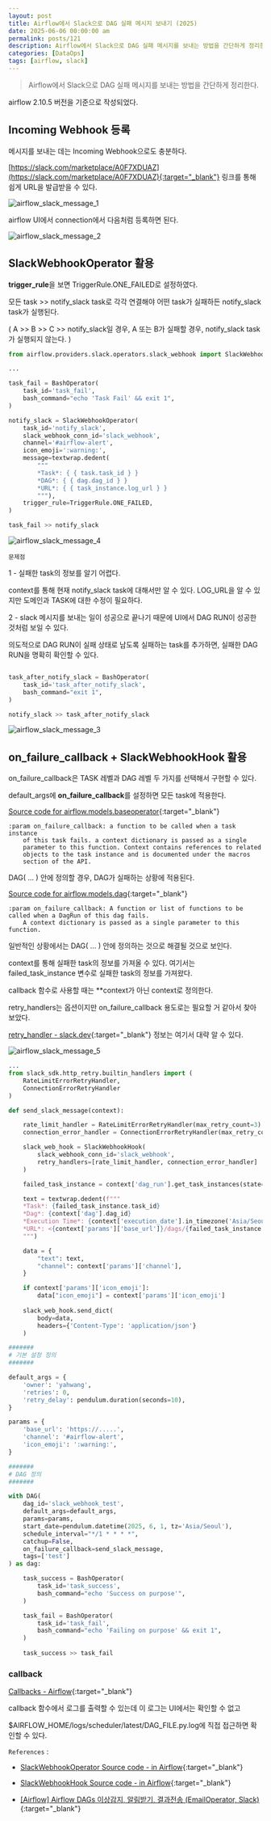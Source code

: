 ```yaml
---
layout: post
title: Airflow에서 Slack으로 DAG 실패 메시지 보내기 (2025)
date: 2025-06-06 00:00:00 am
permalink: posts/121
description: Airflow에서 Slack으로 DAG 실패 메시지를 보내는 방법을 간단하게 정리한다.
categories: [DataOps]
tags: [airflow, slack]
---
```


> Airflow에서 Slack으로 DAG 실패 메시지를 보내는 방법을 간단하게 정리한다.

airflow 2.10.5 버전을 기준으로 작성되었다.

## Incoming Webhook 등록

메시지를 보내는 데는 Incoming Webhook으로도 충분하다.

[https://slack.com/marketplace/A0F7XDUAZ](https://slack.com/marketplace/A0F7XDUAZ){:target="_blank"} 링크를 통해 쉽게 URL을 발급받을 수 있다.

![airflow_slack_message_1]({{site.baseurl}}/assets/img/dataops/airflow_slack_message_1.png)

airflow UI에서 connection에서 다음처럼 등록하면 된다.

![airflow_slack_message_2]({{site.baseurl}}/assets/img/dataops/airflow_slack_message_2.png)

## SlackWebhookOperator 활용

**trigger_rule**을 보면 TriggerRule.ONE_FAILED로 설정하였다.

모든 task >> notify_slack task로 각각 연결해야 어떤 task가 실패하든 notify_slack task가 실행된다.

( A >> B >> C >> notify_slack일 경우, A 또는 B가 실패할 경우, notify_slack task가 실행되지 않는다. ) 

```python
from airflow.providers.slack.operators.slack_webhook import SlackWebhookOperator

...

task_fail = BashOperator(
    task_id='task_fail',
    bash_command="echo 'Task Fail' && exit 1",
)

notify_slack = SlackWebhookOperator(
    task_id='notify_slack',
    slack_webhook_conn_id='slack_webhook',
    channel='#airflow-alert',
    icon_emoji=':warning:',
    message=textwrap.dedent(
        """
        *Task*: { { task.task_id } }
        *DAG*: { { dag.dag_id } }
        *URL*: { { task_instance.log_url } }
        """),
    trigger_rule=TriggerRule.ONE_FAILED,
)

task_fail >> notify_slack
```

![airflow_slack_message_4]({{site.baseurl}}/assets/img/dataops/airflow_slack_message_4.png)

`문제점`

1 - 실패한 task의 정보를 알기 어렵다.

context를 통해 현재 notify_slack task에 대해서만 알 수 있다. LOG_URL을 알 수 있지만 도메인과 TASK에 대한 수정이 필요하다.

2 - slack 메시지를 보내는 일이 성공으로 끝나기 때문에 UI에서 DAG RUN이 성공한 것처럼 보일 수 있다.

의도적으로 DAG RUN이 실패 상태로 남도록 실패하는 task를 추가하면, 실패한 DAG RUN을 명확히 확인할 수 있다.

```python

task_after_notify_slack = BashOperator(
    task_id='task_after_notify_slack',
    bash_command="exit 1",
)

notify_slack >> task_after_notify_slack
```

![airflow_slack_message_3]({{site.baseurl}}/assets/img/dataops/airflow_slack_message_3.png)

## on_failure_callback + SlackWebhookHook 활용

on_failure_callback은 TASK 레벨과 DAG 레벨 두 가지를 선택해서 구현할 수 있다.

default_args에 **on_failure_callback**를 설정하면 모든 task에 적용한다.

[Source code for airflow.models.baseoperator](https://airflow.apache.org/docs/apache-airflow/1.10.6/_modules/airflow/models/baseoperator.html){:target="_blank"}

```
:param on_failure_callback: a function to be called when a task instance
    of this task fails. a context dictionary is passed as a single
    parameter to this function. Context contains references to related
    objects to the task instance and is documented under the macros
    section of the API.

```

DAG( ... ) 안에 정의할 경우, DAG가 실패하는 상황에 적용된다. 

[Source code for airflow.models.dag](https://airflow.apache.org/docs/apache-airflow/stable/_modules/airflow/models/dag.html){:target="_blank"}

```
:param on_failure_callback: A function or list of functions to be called when a DagRun of this dag fails.
    A context dictionary is passed as a single parameter to this function.
```

일반적인 상황에서는 DAG( ... ) 안에 정의하는 것으로 해결될 것으로 보인다.

context를 통해 실패한 task의 정보를 가져올 수 있다. 여기서는 failed_task_instance 변수로 실패한 task의 정보를 가져왔다.

callback 함수로 사용할 때는 **context가 아닌 context로 정의한다. 

retry_handlers는 옵션이지만 on_failure_callback 용도로는 필요할 거 같아서 찾아보았다.

[retry_handler - slack.dev](https://tools.slack.dev/python-slack-sdk/webhook/index.html#retryhandler){:target="_blank"} 정보는 여기서 대략 알 수 있다.

![airflow_slack_message_5]({{site.baseurl}}/assets/img/dataops/airflow_slack_message_5.png)


```python
...
from slack_sdk.http_retry.builtin_handlers import (
    RateLimitErrorRetryHandler,
    ConnectionErrorRetryHandler
)

def send_slack_message(context):

    rate_limit_handler = RateLimitErrorRetryHandler(max_retry_count=3)
    connection_error_handler = ConnectionErrorRetryHandler(max_retry_count=3)

    slack_web_hook = SlackWebhookHook(
        slack_webhook_conn_id='slack_webhook',
        retry_handlers=[rate_limit_handler, connection_error_handler]
    )

    failed_task_instance = context['dag_run'].get_task_instances(state='failed')[0]

    text = textwrap.dedent(f"""
    *Task*: {failed_task_instance.task_id}
    *Dag*: {context['dag'].dag_id}
    *Execution Time*: {context['execution_date'].in_timezone('Asia/Seoul')}
    *URL*: <{context['params']['base_url']}/dags/{failed_task_instance.log_url.split('dags/',1)[1]}|Open in Airflow>
    """)

    data = {
        "text": text,
        "channel": context['params']['channel'],
    }

    if context['params']['icon_emoji']:
        data["icon_emoji"] = context['params']['icon_emoji']
    
    slack_web_hook.send_dict(
        body=data,
        headers={'Content-Type': 'application/json'}
    )

#######
# 기본 설정 정의
#######

default_args = {
    'owner': 'yahwang', 
    'retries': 0,
    'retry_delay': pendulum.duration(seconds=10),
}

params = {
    'base_url': 'https://.....',
    'channel': '#airflow-alert',
    'icon_emoji': ':warning:',
}

#######
# DAG 정의
#######

with DAG(
    dag_id='slack_webhook_test',
    default_args=default_args,
    params=params,
    start_date=pendulum.datetime(2025, 6, 1, tz='Asia/Seoul'),
    schedule_interval="*/1 * * * *",
    catchup=False,
    on_failure_callback=send_slack_message,
    tags=['test']
) as dag:

    task_success = BashOperator(
        task_id='task_success',
        bash_command="echo 'Success on purpose'",
    )

    task_fail = BashOperator(
        task_id='task_fail',
        bash_command="echo 'Failing on purpose' && exit 1",
    )
    
    task_success >> task_fail
```

### callback

[Callbacks - Airflow](https://airflow.apache.org/docs/apache-airflow/stable/administration-and-deployment/logging-monitoring/callbacks.html){:target="_blank"}

callback 함수에서 로그를 출력할 수 있는데 이 로그는 UI에서는 확인할 수 없고 

$AIRFLOW_HOME/logs/scheduler/latest/DAG_FILE.py.log에 직접 접근하면 확인할 수 있다.

`References` : 

* [SlackWebhookOperator Source code - in Airflow](https://airflow.apache.org/docs/apache-airflow-providers-slack/stable/_modules/airflow/providers/slack/operators/slack_webhook.html#SlackWebhookOperator){:target="_blank"}

* [SlackWebhookHook Source code - in Airflow](https://airflow.apache.org/docs/apache-airflow-providers-slack/stable/_modules/airflow/providers/slack/hooks/slack_webhook.html#SlackWebhookHook){:target="_blank"}

* [[Airflow] Airflow DAGs 이상감지, 알림받기, 결과전송 (EmailOperator, Slack)](https://spidyweb.tistory.com/509){:target="_blank"}